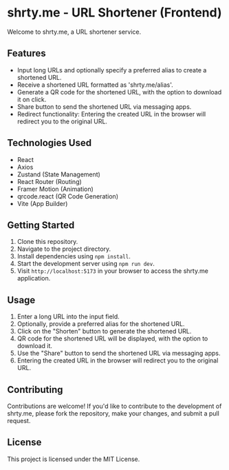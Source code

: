 # shrty.me - URL Shortener (Frontend)

Welcome to shrty.me, a URL shortener service.

## Features

- Input long URLs and optionally specify a preferred alias to create a shortened URL.
- Receive a shortened URL formatted as 'shrty.me/alias'.
- Generate a QR code for the shortened URL, with the option to download it on click.
- Share button to send the shortened URL via messaging apps.
- Redirect functionality: Entering the created URL in the browser will redirect you to the original URL.

## Technologies Used

- React
- Axios
- Zustand (State Management)
- React Router (Routing)
- Framer Motion (Animation)
- qrcode.react (QR Code Generation)
- Vite (App Builder)

## Getting Started

1. Clone this repository.
2. Navigate to the project directory.
3. Install dependencies using `npm install`.
4. Start the development server using `npm run dev`.
5. Visit `http://localhost:5173` in your browser to access the shrty.me application.

## Usage

1. Enter a long URL into the input field.
2. Optionally, provide a preferred alias for the shortened URL.
3. Click on the "Shorten" button to generate the shortened URL.
4. QR code for the shortened URL will be displayed, with the option to download it.
5. Use the "Share" button to send the shortened URL via messaging apps.
6. Entering the created URL in the browser will redirect you to the original URL.

## Contributing

Contributions are welcome! If you'd like to contribute to the development of shrty.me, please fork the repository, make your changes, and submit a pull request.

## License

This project is licensed under the MIT License.
